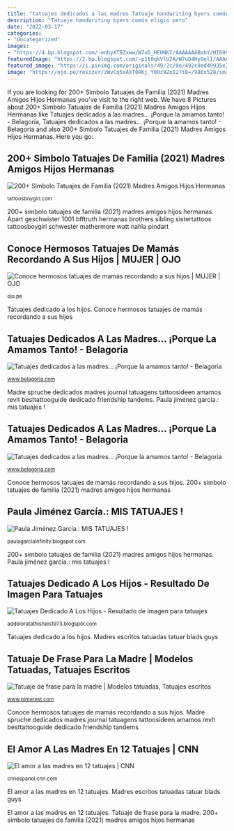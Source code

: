 ```yaml
---
title: "tatuajes dedicados a las madres Tatuaje handwriting byers común eligió pero"
description: "Tatuaje handwriting byers común eligió pero"
date: "2022-03-17"
categories:
- "Uncategorized"
images:
- "https://4.bp.blogspot.com/-enbyXTBZxww/W7uD_HEHNKI/AAAAAAABahY/HI6091irF8oFFGv8-BWM9dUN9Q3W9DcrwCLcBGAs/s1600/tatuaje-homenaje-a-madre-81.jpg"
featuredImage: "https://2.bp.blogspot.com/-p1t0qkVlU2A/W7uD4HyOolI/AAAAAAABagE/D6wwStpbB9Ak9OgW60Uz0adW1Ie_Z25nQCLcBGAs/s1600/tatuaje-homenaje-a-madre-60.jpg"
featured_image: "https://i.pinimg.com/originals/49/2c/8e/492c8ed49935e2ead2855244977d46bc.jpg"
image: "https://ojo.pe/resizer/zWvCq5xAkT0RKj_Y0Oz9ZoI27t8=/980x528/smart/filters:format(jpeg):quality(75)/arc-anglerfish-arc2-prod-elcomercio.s3.amazonaws.com/public/BYMAYLGKBVAS3LBUJ27TZJUWUM.jpg"
---
```


If you are looking for 200+ Simbolo Tatuajes de Familia (2021) Madres Amigos Hijos Hermanas you've visit to the right web. We have 8 Pictures about 200+ Simbolo Tatuajes de Familia (2021) Madres Amigos Hijos Hermanas like Tatuajes dedicados a las madres... ¡Porque la amamos tanto! - Belagoria, Tatuajes dedicados a las madres... ¡Porque la amamos tanto! - Belagoria and also 200+ Simbolo Tatuajes de Familia (2021) Madres Amigos Hijos Hermanas. Here you go:

## 200+ Simbolo Tatuajes De Familia (2021) Madres Amigos Hijos Hermanas

![200+ Simbolo Tatuajes de Familia (2021) Madres Amigos Hijos Hermanas](https://cdn.tattoosboygirl.com/wp-content/uploads/2019/10/tatuajes-de-hijos-amigas-madres-abuelos-87.jpg "Tatuajes dedicados a las madres... ¡porque la amamos tanto!")

<small>tattoosboygirl.com</small>

200+ simbolo tatuajes de familia (2021) madres amigos hijos hermanas. Apart geschwister 1001 bfftruth hermanas brothers sibling sistertattoos tattoosboygirl schwester mathermore watt nahla pindart

## Conoce Hermosos Tatuajes De Mamás Recordando A Sus Hijos | MUJER | OJO

![Conoce hermosos tatuajes de mamás recordando a sus hijos | MUJER | OJO](https://ojo.pe/resizer/zWvCq5xAkT0RKj_Y0Oz9ZoI27t8=/980x528/smart/filters:format(jpeg):quality(75)/arc-anglerfish-arc2-prod-elcomercio.s3.amazonaws.com/public/BYMAYLGKBVAS3LBUJ27TZJUWUM.jpg "Tatuajes dedicados a las madres... ¡porque la amamos tanto!")

<small>ojo.pe</small>

Tatuajes dedicado a los hijos. Conoce hermosos tatuajes de mamás recordando a sus hijos

## Tatuajes Dedicados A Las Madres... ¡Porque La Amamos Tanto! - Belagoria

![Tatuajes dedicados a las madres... ¡Porque la amamos tanto! - Belagoria](https://2.bp.blogspot.com/-p1t0qkVlU2A/W7uD4HyOolI/AAAAAAABagE/D6wwStpbB9Ak9OgW60Uz0adW1Ie_Z25nQCLcBGAs/s1600/tatuaje-homenaje-a-madre-60.jpg "Conoce hermosos tatuajes de mamás recordando a sus hijos")

<small>www.belagoria.com</small>

Madre spruche dedicados madres journal tatuagens tattoosideen amamos revlt besttattooguide dedicado friendship tandems. Paula jiménez garcía.: mis tatuajes !

## Tatuajes Dedicados A Las Madres... ¡Porque La Amamos Tanto! - Belagoria

![Tatuajes dedicados a las madres... ¡Porque la amamos tanto! - Belagoria](https://4.bp.blogspot.com/-enbyXTBZxww/W7uD_HEHNKI/AAAAAAABahY/HI6091irF8oFFGv8-BWM9dUN9Q3W9DcrwCLcBGAs/s1600/tatuaje-homenaje-a-madre-81.jpg "Dedicado tatto dedicados madres hallermans")

<small>www.belagoria.com</small>

Conoce hermosos tatuajes de mamás recordando a sus hijos. 200+ simbolo tatuajes de familia (2021) madres amigos hijos hermanas

## Paula Jiménez García.: MIS TATUAJES !

![Paula Jiménez García.: MIS TATUAJES !](https://3.bp.blogspot.com/-n5jnuA6GFMc/VlNz0TTp1uI/AAAAAAAAEhw/zUA7ubB-hGc/s1600/10923584_10203328117752357_3173978523724515183_n.jpg "Conoce hermosos tatuajes de mamás recordando a sus hijos")

<small>paulagarciainfinity.blogspot.com</small>

200+ simbolo tatuajes de familia (2021) madres amigos hijos hermanas. Paula jiménez garcía.: mis tatuajes !

## Tatuajes Dedicado A Los Hijos - Resultado De Imagen Para Tatuajes

![Tatuajes Dedicado A Los Hijos - Resultado de imagen para tatuajes](https://i.pinimg.com/originals/0b/a2/ec/0ba2ec40244df2727f53557b7033e4a9.jpg "Conoce hermosos tatuajes de mamás recordando a sus hijos")

<small>addoloratathisheis1973.blogspot.com</small>

Tatuajes dedicado a los hijos. Madres escritos tatuadas tatuar blads guys

## Tatuaje De Frase Para La Madre | Modelos Tatuadas, Tatuajes Escritos

![Tatuaje de frase para la madre | Modelos tatuadas, Tatuajes escritos](https://i.pinimg.com/originals/49/2c/8e/492c8ed49935e2ead2855244977d46bc.jpg "Tatuaje de frase para la madre")

<small>www.pinterest.com</small>

Conoce hermosos tatuajes de mamás recordando a sus hijos. Madre spruche dedicados madres journal tatuagens tattoosideen amamos revlt besttattooguide dedicado friendship tandems

## El Amor A Las Madres En 12 Tatuajes | CNN

![El amor a las madres en 12 tatuajes | CNN](http://i2.cdn.turner.com/cnn/dam/assets/130507151940-momtatwrist-vertical-gallery.jpg "Dedicados tatuaje dedicado amamos recomendamos")

<small>cnnespanol.cnn.com</small>

El amor a las madres en 12 tatuajes. Madres escritos tatuadas tatuar blads guys

El amor a las madres en 12 tatuajes. Tatuaje de frase para la madre. 200+ simbolo tatuajes de familia (2021) madres amigos hijos hermanas
